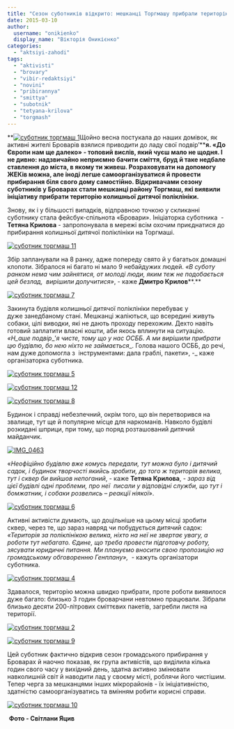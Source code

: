 ```yaml
---
title: "Сезон суботників відкрито: мешканці Торгмашу прибрали територію закинутої поліклініки"
date: 2015-03-10
author: 
  username: "onikienko"
  display_name: "Вікторія Оникієнко"
categories: 
  - "aktsiyi-zahodi"
tags: 
  - "aktivisti"
  - "brovary"
  - "vibir-redaktsiyi"
  - "novini"
  - "pribirannya"
  - "smittya"
  - "subotnik"
  - "tetyana-krilova"
  - "torgmash"
---
```


**[![суботник торгмаш 1](https://mpz.brovary.org/wp-content/uploads/2015/03/07D_3184.jpg)](https://mpz.brovary.org/wp-content/uploads/2015/03/07D_3184.jpg)Щойно весна постукала до наших домівок, як активні жителі Броварів взялися приводити до ладу свої подвір’****я. «До Європи нам ще далеко» - топовий вислів, який чуєш мало не щодня. І не дивно: надзвичайно неприємно бачити сміття, бруд й таке недбале ставлення до міста, в якому ти живеш. Розраховувати на допомогу ЖЕКів можна, але іноді легше самоорганізуватися й провести прибирання біля свого дому самостійно. Відкривачами сезону суботників у Броварах стали мешканці району Торгмаш, які виявили ініціативу прибрати територію колишньої дитячої поліклініки.**

Знову, як і у більшості випадків, відправною точкою у скликанні суботнику стала фейсбук-спільнота «Бровари». Ініціаторка суботника  - **Тетяна Крилова** - запропонувала в мережі всім охочим приєднатися до прибирання колишньої дитячої поліклініки на Торгмаші.

[![суботник торгмаш 11](https://mpz.brovary.org/wp-content/uploads/2015/03/yiva.png)](https://mpz.brovary.org/wp-content/uploads/2015/03/yiva.png)

Збір запланували на 8 ранку, адже попереду свято й у багатьох домашні клопоти. Зібралося ні багато ні мало 9 небайдужих людей. _«В суботу ранком нема чим зайнятися, от молоді люди, яким теж не подобається цей безлад,  вирішили долучитися»_, - каже **Дмитро Крилов****.**

[![суботник торгмаш 7](https://mpz.brovary.org/wp-content/uploads/2015/03/IMG_0478.jpg)](https://mpz.brovary.org/wp-content/uploads/2015/03/IMG_0478.jpg)

Закинута будівля колишньої дитячої поліклініки перебуває у дуже занедбаному стані. Мешканці жаліються, що всередині живуть собаки, цілі виводки, які не дають проходу перехожим. Дехто навіть готовий заплатити власні кошти, аби якось вплинути на ситуацію. _«Н_аше подвір__’__я чисте, тому що у нас ОСББ_. А ми вирішили прибрати цю будівлю, бо нею ніхто не займається__. Голова нашого ОСББ, до речі, нам дуже допомогла з  інструментами: дала граблі, пакети», -_ каже організаторка суботника.

[![суботник торгмаш 5](https://mpz.brovary.org/wp-content/uploads/2015/03/07D_3213.jpg)](https://mpz.brovary.org/wp-content/uploads/2015/03/07D_3213.jpg)

[![суботник торгмаш 12](https://mpz.brovary.org/wp-content/uploads/2015/03/07D_3207.jpg)](https://mpz.brovary.org/wp-content/uploads/2015/03/07D_3207.jpg)

[![суботник торгмаш 8](https://mpz.brovary.org/wp-content/uploads/2015/03/IMG_0480.jpg)](https://mpz.brovary.org/wp-content/uploads/2015/03/IMG_0480.jpg)

Будинок і справді небезпечний, окрім того, що він перетворився на звалище, тут ще й популярне місце для наркоманів. Навколо будівлі розкидані шприци, при тому, що поряд розташований дитячий майданчик.

[![IMG_0463](https://mpz.brovary.org/wp-content/uploads/2015/03/IMG_0463.jpg)](https://mpz.brovary.org/wp-content/uploads/2015/03/IMG_0463.jpg)

«_Неофіційно будівлю вже комусь передали, тут можна було і дитячий садок, і будинок творчості якийсь зробити, до того ж територія велика, тут і сквер би вийшов непоганий_, - каже **Тетяна Крилова**, - _зараз від цієї будівлі одні проблеми, про неї  писали у відповідні служби, що тут і бомжатник, і собаки розвелись – реакції ніякої_».

[![суботник торгмаш 6](https://mpz.brovary.org/wp-content/uploads/2015/03/IMG_0470.jpg)](https://mpz.brovary.org/wp-content/uploads/2015/03/IMG_0470.jpg)

Активні активісти думають, що доцільніше на цьому місці зробити сквер, через те, що зараз навряд чи побудується дитячий садок: _«Територія за поліклінікою велика, ніхто на неї не звертає увагу, а роботи тут небагато. Єдине, що треба провести підготовчу роботу, зясувати юридичні питання. Ми плануємо вносити свою пропозицію на громадському обговоренню Генплану»,  -_ кажуть організатори суботника.

[![суботник торгмаш 4](https://mpz.brovary.org/wp-content/uploads/2015/03/07D_3203.jpg)](https://mpz.brovary.org/wp-content/uploads/2015/03/07D_3203.jpg)

Здавалося, територію можна швидко прибрати, проте роботи виявилося дуже багато: близько 3 годин броварчани невтомно працювали. Зібрали близько десяти 200-літрових сміттєвих пакетів, загребли листя на території.

[![суботник торгмаш 2](https://mpz.brovary.org/wp-content/uploads/2015/03/07D_3188.jpg)](https://mpz.brovary.org/wp-content/uploads/2015/03/07D_3188.jpg)

[![суботник торгмаш 9](https://mpz.brovary.org/wp-content/uploads/2015/03/IMG_0490.jpg)](https://mpz.brovary.org/wp-content/uploads/2015/03/IMG_0490.jpg)

Цей суботник фактично відкрив сезон громадського прибирання у Броварах й наочно показав, як група активістів, що виділила кілька годин свого часу у вихідний день, здатна активно змінювати навколишній світ й наводити лад у своєму місті, роблячи його чистішим. Тепер черга за мешканцями інших мікрорайонів - їх ініціативністю, здатністю самоорганізуватись та вмінням робити корисні справи.

[![суботник торгмаш 10](https://mpz.brovary.org/wp-content/uploads/2015/03/IMG_0493.jpg)](https://mpz.brovary.org/wp-content/uploads/2015/03/IMG_0493.jpg)

 **Фото - Світлани Яцив**
